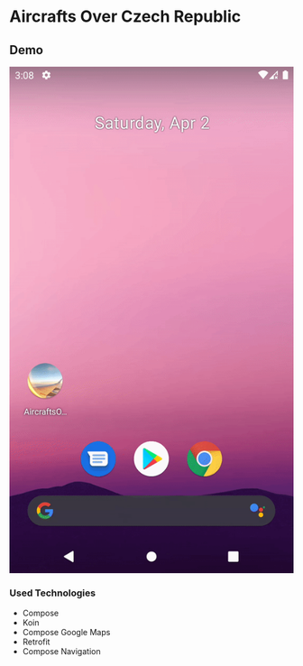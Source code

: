 # Aircrafts Over Czech Republic

## Demo
![demo](demo/demo.gif)

### Used Technologies
- Compose
- Koin
- Compose Google Maps
- Retrofit
- Compose Navigation

